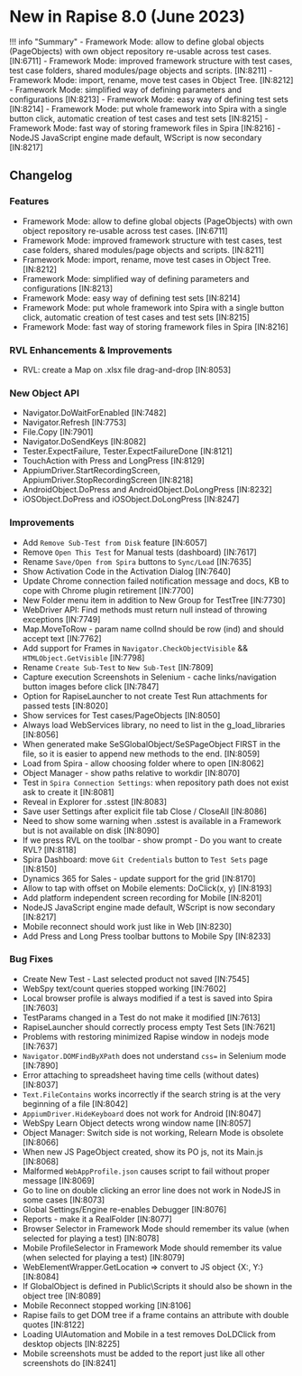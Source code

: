 # New in Rapise 8.0 (June 2023)

!!! info "Summary"
    - Framework Mode: allow to define global objects (PageObjects) with own object repository re-usable across test cases. [IN:6711]
    - Framework Mode: improved framework structure with test cases, test case folders, shared modules/page objects and scripts. [IN:8211]
    - Framework Mode: import, rename, move test cases in Object Tree. [IN:8212]
    - Framework Mode: simplified way of defining parameters and configurations [IN:8213]
    - Framework Mode: easy way of defining test sets [IN:8214]
    - Framework Mode: put whole framework into Spira with a single button click, automatic creation of test cases and test sets [IN:8215]
    - Framework Mode: fast way of storing framework files in Spira [IN:8216]
    - NodeJS JavaScript engine made default, WScript is now secondary [IN:8217]

## Changelog

### Features

- Framework Mode: allow to define global objects (PageObjects) with own object repository re-usable across test cases. [IN:6711]
- Framework Mode: improved framework structure with test cases, test case folders, shared modules/page objects and scripts. [IN:8211]
- Framework Mode: import, rename, move test cases in Object Tree. [IN:8212]
- Framework Mode: simplified way of defining parameters and configurations [IN:8213]
- Framework Mode: easy way of defining test sets [IN:8214]
- Framework Mode: put whole framework into Spira with a single button click, automatic creation of test cases and test sets [IN:8215]
- Framework Mode: fast way of storing framework files in Spira [IN:8216]

### RVL Enhancements & Improvements

- RVL: create a Map on .xlsx file drag-and-drop [IN:8053]

### New Object API

- Navigator.DoWaitForEnabled [IN:7482]
- Navigator.Refresh [IN:7753]
- File.Copy [IN:7901]
- Navigator.DoSendKeys [IN:8082]
- Tester.ExpectFailure, Tester.ExpectFailureDone [IN:8121]
- TouchAction with Press and LongPress [IN:8129]
- AppiumDriver.StartRecordingScreen, AppiumDriver.StopRecordingScreen [IN:8218]
- AndroidObject.DoPress and AndroidObject.DoLongPress [IN:8232]
- iOSObject.DoPress and iOSObject.DoLongPress [IN:8247]

### Improvements

- Add `Remove Sub-Test from Disk` feature [IN:6057]
- Remove `Open This Test` for Manual tests (dashboard) [IN:7617]
- Rename `Save/Open from Spira` buttons to `Sync/Load` [IN:7635]
- Show Activation Code in the Activation Dialog [IN:7640]
- Update Chrome connection failed notification message and docs, KB to cope with Chrome plugin retirement [IN:7700]
- New Folder menu item in addition to New Group for TestTree [IN:7730]
- WebDriver API: Find methods must return null instead of throwing exceptions [IN:7749]
- Map.MoveToRow - param name colInd should be row (ind) and should accept text [IN:7762]
- Add support for Frames in `Navigator.CheckObjectVisible` && `HTMLObject.GetVisible` [IN:7798]
- Rename `Create Sub-Test` to `New Sub-Test` [IN:7809]
- Capture execution Screenshots in Selenium - cache links/navigation button images before click [IN:7847]
- Option for RapiseLauncher to not create Test Run attachments for passed tests [IN:8020]
- Show services for Test cases/PageObjects [IN:8050]
- Always load WebServices library, no need to list in the g_load_libraries [IN:8056]
- When generated make SeSGlobalObject/SeSPageObject FIRST in the file, so it is easier to append new methods to the end. [IN:8059]
- Load from Spira - allow choosing folder where to open [IN:8062]
- Object Manager - show paths relative to workdir [IN:8070]
- Test in `Spira Connection Settings`: when repository path does not exist ask to create it [IN:8081]
- Reveal in Explorer for .sstest [IN:8083]
- Save user Settings after explicit file tab Close / CloseAll [IN:8086]
- Need to show some warning when .sstest is available in a Framework but is not available on disk [IN:8090]
- If we press RVL on the toolbar - show prompt - Do you want to create RVL? [IN:8118]
- Spira Dashboard: move `Git Credentials` button to `Test Sets` page [IN:8150]
- Dynamics 365 for Sales - update support for the grid [IN:8170]
- Allow to tap with offset on Mobile elements: DoClick(x, y) [IN:8193]
- Add platform independent screen recording for Mobile [IN:8201]
- NodeJS JavaScript engine made default, WScript is now secondary [IN:8217]
- Mobile reconnect should work just like in Web [IN:8230]
- Add Press and Long Press toolbar buttons to Mobile Spy [IN:8233]

### Bug Fixes

- Create New Test - Last selected product not saved [IN:7545]
- WebSpy text/count queries stopped working [IN:7602]
- Local browser profile is always modified if a test is saved into Spira [IN:7603]
- TestParams changed in a Test do not make it modified [IN:7613]
- RapiseLauncher should correctly process empty Test Sets  [IN:7621]
- Problems with restoring minimized Rapise window in nodejs mode [IN:7637]
- `Navigator.DOMFindByXPath` does not understand `css=` in Selenium mode [IN:7890]
- Error attaching to spreadsheet having time cells (without dates) [IN:8037]
- `Text.FileContains` works incorrectly if the search string is at the very beginning of a file [IN:8042]
- `AppiumDriver.HideKeyboard` does not work for Android [IN:8047]
- WebSpy Learn Object detects wrong window name [IN:8057]
- Object Manager: Switch side is not working, Relearn Mode is obsolete [IN:8066]
- When new JS PageObject created, show its PO js, not its Main.js [IN:8068]
- Malformed `WebAppProfile.json` causes script to fail without proper message [IN:8069]
- Go to line on double clicking an error line does not work in NodeJS in some cases [IN:8073]
- Global Settings/Engine re-enables Debugger [IN:8076]
- Reports - make it a RealFolder [IN:8077]
- Browser Selector in Framework Mode should remember its value (when selected for playing a test) [IN:8078]
- Mobile ProfileSelector in Framework Mode should remember its value (when selected for playing a test) [IN:8079]
- WebElementWrapper.GetLocation => convert to JS object {X:, Y:} [IN:8084]
- If GlobalObject is defined in Public\Scripts it should also be shown in the object tree [IN:8089]
- Mobile Reconnect stopped working [IN:8106]
- Rapise fails to get DOM tree if a frame contains an attribute with double quotes [IN:8122]
- Loading UIAutomation and Mobile in a test removes DoLDClick from desktop objects [IN:8225]
- Mobile screenshots must be added to the report just like all other screenshots do [IN:8241]
